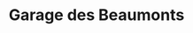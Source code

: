 ---
title: "Garage des Beaumonts"
url: /orleans/garage-des-beaumonts/
shop: réparation de voitures
---
